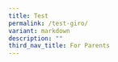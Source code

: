 ```yaml
---
title: Test
permalink: /test-giro/
variant: markdown
description: ""
third_nav_title: For Parents
---
```

